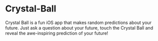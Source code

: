 Crystal-Ball
============

Crystal Ball is a fun iOS app that makes random predictions about your future. Just ask a question about your future, touch the Crystal Ball and reveal the awe-inspiring prediction of your future!
